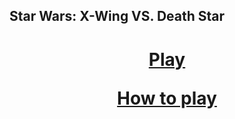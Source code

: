 ## Star Wars: X-Wing VS. Death Star 

 <center>
    <h1>
<a href="https://jroo3121.github.io/reps/xwing/index.html">Play</a>
<p>
<a href="https://raw.githubusercontent.com/jroo3121/jroo3121.github.io/main/files/howtouse/xwingame.txt">How to play</a>

